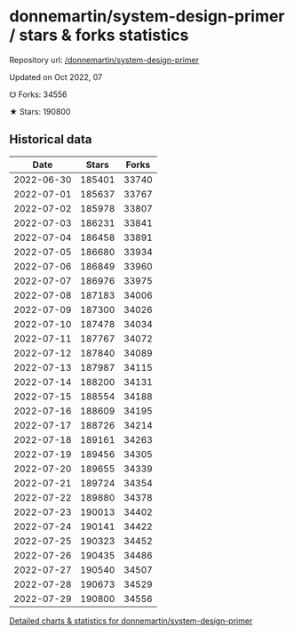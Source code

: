 # donnemartin/system-design-primer / stars & forks statistics

Repository url: [/donnemartin/system-design-primer](https://github.com/donnemartin/system-design-primer)

Updated on Oct 2022, 07

☋ Forks: 34556

★ Stars: 190800

## Historical data
| Date | Stars | Forks |
|------|-------|-------|
| 2022-06-30 | 185401 | 33740 | 
| 2022-07-01 | 185637 | 33767 | 
| 2022-07-02 | 185978 | 33807 | 
| 2022-07-03 | 186231 | 33841 | 
| 2022-07-04 | 186458 | 33891 | 
| 2022-07-05 | 186680 | 33934 | 
| 2022-07-06 | 186849 | 33960 | 
| 2022-07-07 | 186976 | 33975 | 
| 2022-07-08 | 187183 | 34006 | 
| 2022-07-09 | 187300 | 34026 | 
| 2022-07-10 | 187478 | 34034 | 
| 2022-07-11 | 187767 | 34072 | 
| 2022-07-12 | 187840 | 34089 | 
| 2022-07-13 | 187987 | 34115 | 
| 2022-07-14 | 188200 | 34131 | 
| 2022-07-15 | 188554 | 34188 | 
| 2022-07-16 | 188609 | 34195 | 
| 2022-07-17 | 188726 | 34214 | 
| 2022-07-18 | 189161 | 34263 | 
| 2022-07-19 | 189456 | 34305 | 
| 2022-07-20 | 189655 | 34339 | 
| 2022-07-21 | 189724 | 34354 | 
| 2022-07-22 | 189880 | 34378 | 
| 2022-07-23 | 190013 | 34402 | 
| 2022-07-24 | 190141 | 34422 | 
| 2022-07-25 | 190323 | 34452 | 
| 2022-07-26 | 190435 | 34486 | 
| 2022-07-27 | 190540 | 34507 | 
| 2022-07-28 | 190673 | 34529 | 
| 2022-07-29 | 190800 | 34556 | 


[Detailed charts & statistics for donnemartin/system-design-primer](https://reviewgithub.com/rep/donnemartin/system-design-primer)

